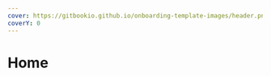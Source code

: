 ```yaml
---
cover: https://gitbookio.github.io/onboarding-template-images/header.png
coverY: 0
---
```


# Home

